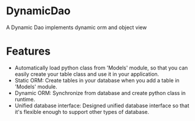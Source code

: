 # DynamicDao
A Dynamic Dao implements dynamic orm and object view

# Features
- Automatically load python class from 'Models' module, so that you can easily create your table class and use it in your application.
- Static ORM: Create tables in your database when you add a table in 'Models' module.
- Dynamic ORM: Synchronize from database and create python class in runtime.
- Unified database interface: Designed unified database interface so that it's flexible enough to support other types of database.
